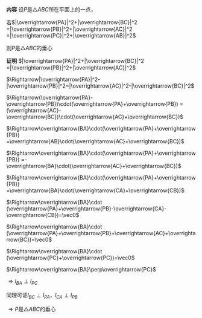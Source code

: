**内容**
设$P$是$\triangle ABC$所在平面上的一点，

若$|\overrightarrow{PA}|^2+|\overrightarrow{BC}|^2
=|\overrightarrow{PB}|^2+|\overrightarrow{AC}|^2
=|\overrightarrow{PC}|^2+|\overrightarrow{AB}|^2$

则$P$是$\triangle ABC$的垂心

**证明**
$|\overrightarrow{PA}|^2+|\overrightarrow{BC}|^2
=|\overrightarrow{PB}|^2+|\overrightarrow{AC}|^2$

$\Rightarrow|\overrightarrow{PA}|^2-|\overrightarrow{PB}|^2=|\overrightarrow{AC}|^2-|\overrightarrow{BC}|^2$

$\Rightarrow(\overrightarrow{PA}-\overrightarrow{PB})\cdot(\overrightarrow{PA}+\overrightarrow{PB})
=(\overrightarrow{AC}-\overrightarrow{BC})\cdot(\overrightarrow{AC}+\overrightarrow{BC})$

$\Rightarrow\overrightarrow{BA}\cdot(\overrightarrow{PA}+\overrightarrow{PB})
=\overrightarrow{AB}\cdot(\overrightarrow{AC}+\overrightarrow{BC})$

$\Rightarrow\overrightarrow{BA}\cdot(\overrightarrow{PA}+\overrightarrow{PB})
=-\overrightarrow{BA}\cdot(\overrightarrow{AC}+\overrightarrow{BC})$

$\Rightarrow\overrightarrow{BA}\cdot(\overrightarrow{PA}+\overrightarrow{PB})
=\overrightarrow{BA}\cdot(\overrightarrow{CA}+\overrightarrow{CB})$

$\Rightarrow\overrightarrow{BA}\cdot
(\overrightarrow{PA}+\overrightarrow{PB}-\overrightarrow{CA}-\overrightarrow{CB})=\vec0$

$\Rightarrow\overrightarrow{BA}\cdot
(\overrightarrow{PA}+\overrightarrow{PB}+\overrightarrow{AC}+\overrightarrow{BC})=\vec0$

$\Rightarrow\overrightarrow{BA}\cdot
(\overrightarrow{PC}+\overrightarrow{PC})=\vec0$

$\Rightarrow\overrightarrow{BA}\perp\overrightarrow{PC}$

$\Rightarrow l_{BA}\perp l_{PC}$

同理可证$l_{BC}\perp l_{PA}$，$l_{CA}\perp l_{PB}$

$\Rightarrow P$是$\triangle ABC$的垂心
